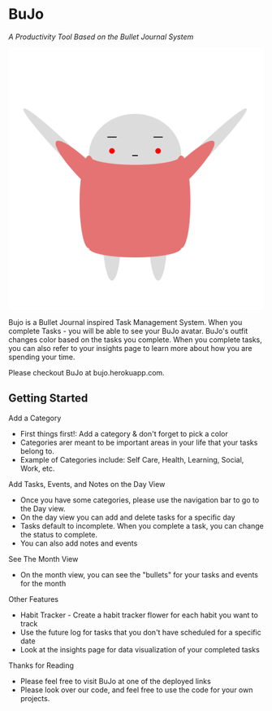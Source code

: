 # BuJo

*A Productivity Tool Based on the Bullet Journal System*

![This is my image](./public/favicon.ico)

Bujo is a Bullet Journal inspired Task Management System. When you complete Tasks - you will be able to see your BuJo avatar. BuJo's outfit changes color based on the tasks you complete.
When you complete tasks, you can also refer to your insights page to learn more about how you are spending your time.

Please checkout BuJo at bujo.herokuapp.com.

## Getting Started

Add a Category

* First things first!: Add a category & don't forget to pick a color
* Categories arer meant to be important areas in your life that your tasks belong to.
* Example of Categories include: Self Care, Health, Learning, Social, Work, etc.

Add Tasks, Events, and Notes on the Day View

* Once you have some categories, please use the navigation bar to go to the Day view. 
* On the day view you can add and delete tasks for a specific day
* Tasks default to incomplete. When you complete a task, you can change the status to complete.
* You can also add notes and events

See The Month View

* On the month view, you can see the "bullets" for your tasks and events for the month

Other Features

* Habit Tracker - Create a habit tracker flower for each habit you want to track
* Use the future log for tasks that you don't have scheduled for a specific date
* Look at the insights page for data visualization of your completed tasks

Thanks for Reading

* Please feel free to visit BuJo at one of the deployed links
* Please look over our code, and feel free to use the code for your own projects.
